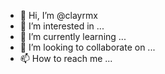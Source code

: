 - 👋 Hi, I’m @clayrmx
- 👀 I’m interested in ...
- 🌱 I’m currently learning ...
- 💞️ I’m looking to collaborate on ...
- 📫 How to reach me ...

<!---
clayrmx/clayrmx is a ✨ special ✨ repository because its `README.md` (this file) appears on your GitHub profile.
You can click the Preview link to take a look at your changes.
--->
